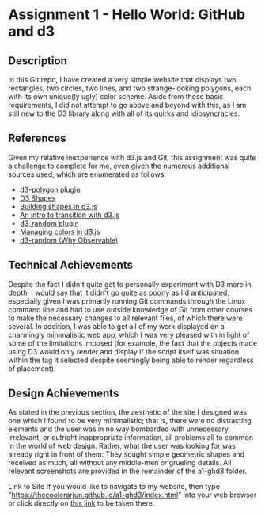 Assignment 1 - Hello World: GitHub and d3  
===

Description
---

In this Git repo, I have created a very simple website that displays two rectangles, two circles, two lines, and two strange-looking polygons, each with its own unique(ly ugly) color scheme. Aside from those basic requirements, I did not attempt to go above and beyond with this, as I am still new to the D3 library along with all of its quirks and idiosyncracies.

References
---

Given my relative inexperience with d3.js and Git, this assignment was quite a challenge to complete for me, even given the numerous additional sources used, which are enumerated as follows:

- [d3-polygon plugin](https://d3js.org/d3-polygon)
- [D3 Shapes](https://www.d3indepth.com/shapes/)
- [Building shapes in d3.js](https://d3-graph-gallery.com/graph/shape.html#mysegment)
- [An intro to transition with d3.js](https://d3-graph-gallery.com/graph/interactivity_transition.html)
- [d3-random plugin](https://d3js.org/d3-random)
- [Managing colors in d3.js](https://d3-graph-gallery.com/graph/custom_color.html)
- [d3-random (Why Observable)](https://observablehq.com/@d3/d3-random)

Technical Achievements
---
Despite the fact I didn't quite get to personally experiment with D3 more in depth, I would say that it didn't go quite as poorly as I'd anticipated, especially given I was primarily running Git commands through the Linux command line and had to use outside knowledge of Git from other courses to make the necessary changes to all relevant files, of which there were several. In addition, I was able to get all of my work displayed on a charmingly minimalistic web app, which I was very pleased with in light of some of the limitations imposed (for example, the fact that the objects made using D3 would only render and display if the script itself was situation within the tag it selected despite seemingly being able to render regardless of placement).

Design Achievements
---
As stated in the previous section, the aesthetic of the site I designed was one which I found to be very minimalistic; that is, there were no distracting elements and the user was in no way bombarded with unnecessary, irrelevant, or outright inappropriate information, all problems all to common in the world of web design. Rather, what the user was looking for was already right in front of them: They sought simple geometric shapes and received as much, all without any middle-men or grueling details. All relevant screenshots are provided in the remainder of the a1-ghd3 folder. 

Link to Site
If you would like to navigate to my website, then type "https://thecoolerarjun.github.io/a1-ghd3/index.html" into your web browser or click directly on [this link](https://thecoolerarjun.github.io/a1-ghd3/index.html) to be taken there.
